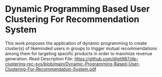 # Dynamic Programming Based User Clustering For Recommendation System
This work proposes the application of dynamic programming to create cluster(s) of likeminded users in groups to trigger mutual recommendations among them for targeting specific
products in order to maximize revenue generation. Read Description File: https://github.com/digit987/dp-clustering-rec-sys/blob/main/Dynamic-Programming-Based-User-Clustering-For-Recommendation-System.pdf
